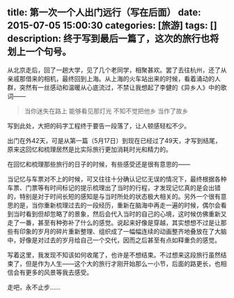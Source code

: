title: 第一次一个人出门远行（写在后面）
date: 2015-07-05 15:00:30
categories: [旅游]
tags: []
description: 终于写到最后一篇了，这次的旅行也将划上一个句号。
---
从北京走后，回了一趟大学，见了几个老同学，相聚甚欢。罢了去往杭州，还了从亲戚那借来的相机，最终回到上海。从上海的火车站出来的时候，看着涌动的人群，突然有一丝感动和温暖从心底流过，不禁让我想起了李健的《异乡人》中的歌词——
> 当你迷失在路上
能够看见那灯光
不知不觉把他乡
当作了故乡
<!--more-->

写到此处，大把的码字工程终于要告一段落了，让人顿感轻松不少。

出门在外42天，可是从第一篇（5月17日）到现在已经过了49天，才写到结尾，原来这回忆和梳理居然是比实际旅行更加消耗时光和精力的。

在回忆和梳理那些旅行的日子的时候，有些感受还是很有意思的——

当记忆与车票对不上的时候，可又往往十分确认记忆无误的情况下，最终根据各种车票、门票等有时间标记的提示梳理出了当时的行程，才发现记忆真的是会出错的，特别是对于时间长短的感知是与当时所处的状态极大相关的。另外一个很有意思的是，当你重新梳理过去的一段经历，重新在脑海中再走一遍的时候，偶尔会看到当时看到但却忽略了的景象，然后会代入当时的自己的心境，这时候仿佛重新又走了一番，甚至有种弥补了什么的感觉。说起来好像是穿越，其实想想不过是让那些有印象的岁月的碎片重新整理、组织成了一幅幅连续的动画整齐地叠放在了大脑中，好像是对过去的岁月给自己一个交代，因而之后甚至有点如释重负的感觉。

写着这里，我发现不知该如何收尾了，也许是不想结束。不过想来这段旅行虽然结束了，但是作为人生——这个大的旅行才刚开始那么一小节，后面的路更长，也相信会有更多的风景等我去感受。

走吧，永不止步……
